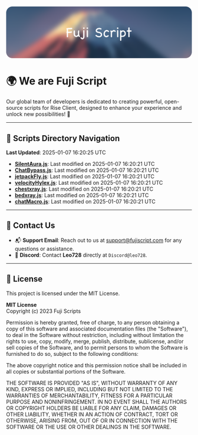 ![Banner](.github/b.webp)

# 🌍 **We are Fuji Script**

Our global team of developers is dedicated to creating powerful, open-source scripts for Rise Client, designed to enhance your experience and unlock new possibilities! 🌟

---
<!-- SCRIPTS_NAVIGATION_START -->
## 📂 **Scripts Directory Navigation**

**Last Updated**: 2025-01-07 16:20:25 UTC

- **[SilentAura.js](scripts/SilentAura.js)**: Last modified on 2025-01-07 16:20:21 UTC
- **[ChatBypass.js](scripts/ChatBypass.js)**: Last modified on 2025-01-07 16:20:21 UTC
- **[jetpackFly.js](scripts/jetpackFly.js)**: Last modified on 2025-01-07 16:20:21 UTC
- **[velocityHylex.js](scripts/velocityHylex.js)**: Last modified on 2025-01-07 16:20:21 UTC
- **[chestxray.js](scripts/chestxray.js)**: Last modified on 2025-01-07 16:20:21 UTC
- **[bedxray.js](scripts/bedxray.js)**: Last modified on 2025-01-07 16:20:21 UTC
- **[chatMacro.js](scripts/chatMacro.js)**: Last modified on 2025-01-07 16:20:21 UTC

<!-- SCRIPTS_NAVIGATION_END -->

---

## 💬 **Contact Us**  
- 📬 **Support Email**: Reach out to us at [support@fujiscript.com](mailto:support@fujiscript.com) for any questions or assistance.  
- 💬 **Discord**: Contact **Leo728** directly at `Discord@leo728`.

---

## 📜 **License**

This project is licensed under the MIT License.  

**MIT License**  
Copyright (c) 2023 Fuji Scripts  

Permission is hereby granted, free of charge, to any person obtaining a copy of this software and associated documentation files (the "Software"), to deal in the Software without restriction, including without limitation the rights to use, copy, modify, merge, publish, distribute, sublicense, and/or sell copies of the Software, and to permit persons to whom the Software is furnished to do so, subject to the following conditions:  

The above copyright notice and this permission notice shall be included in all copies or substantial portions of the Software.  

THE SOFTWARE IS PROVIDED "AS IS", WITHOUT WARRANTY OF ANY KIND, EXPRESS OR IMPLIED, INCLUDING BUT NOT LIMITED TO THE WARRANTIES OF MERCHANTABILITY, FITNESS FOR A PARTICULAR PURPOSE AND NONINFRINGEMENT. IN NO EVENT SHALL THE AUTHORS OR COPYRIGHT HOLDERS BE LIABLE FOR ANY CLAIM, DAMAGES OR OTHER LIABILITY, WHETHER IN AN ACTION OF CONTRACT, TORT OR OTHERWISE, ARISING FROM, OUT OF OR IN CONNECTION WITH THE SOFTWARE OR THE USE OR OTHER DEALINGS IN THE SOFTWARE.  
